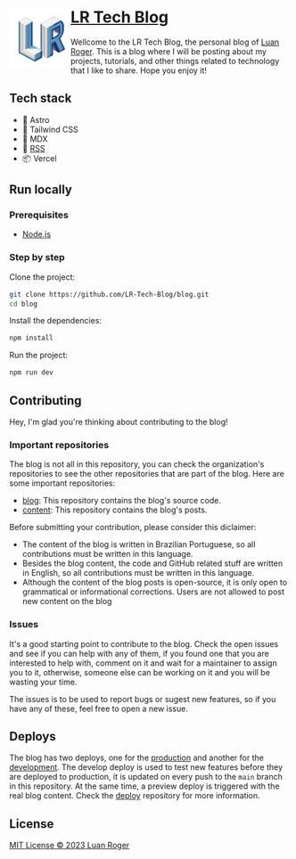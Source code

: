 <a href="https://lrtechblog.vercel.app">
    <img src="https://github.com/LR-Tech-Blog/blog/blob/main/src/images/lr_logo.png" align="left" height="110"/>
    <h1>LR Tech Blog</h1>
</a>

Wellcome to the LR Tech Blog, the personal blog of [Luan Roger](https://github.com/LuanRoger).
This is a blog where I will be posting about my projects, tutorials, and other things related to technology that I like to share. Hope you enjoy it!

## Tech stack

- 🚀 Astro
- 🎨 Tailwind CSS
- 📄 MDX
- 📡 [RSS](https://lrtechblog.vercel.app/rss.xml)
- 📦 Vercel

## Run locally

### Prerequisites

- [Node.js](https://nodejs.org)

### Step by step

Clone the project:

```bash
git clone https://github.com/LR-Tech-Blog/blog.git
cd blog
```

Install the dependencies:

```bash
npm install
```

Run the project:

```bash
npm run dev
```

## Contributing

Hey, I'm glad you're thinking about contributing to the blog! 

### Important repositories

The blog is not all in this repository, you can check the organization's repositories to see the other repositories that are part of the blog. Here are some important repositories:

- [blog](https://github.com/LR-Tech-Blog/blog): This repository contains the blog's source code.
- [content](https://github.com/LR-Tech-Blog/content): This repository contains the blog's posts.

Before submitting your contribution, please consider this diclaimer:

- The content of the blog is written in Brazilian Portuguese, so all contributions must be written in this language.
- Besides the blog content, the code and GitHub related stuff are written in English, so all contributions must be written in this language.
- Although the content of the blog posts is open-source, it is only open to grammatical or informational corrections. Users are not allowed to post new content on the blog

### Issues

It's a good starting point to contribute to the blog. Check the open issues and see if you can help with any of them, if you found one that you are interested to help with, comment on it and wait for a maintainer to assign you to it, otherwise, someone else can be working on it and you will be wasting your time.

The issues is to be used to report bugs or sugest new features, so if you have any of these, feel free to open a new issue.

## Deploys

The blog has two deploys, one for the [production](https://lrtechblog.vercel.app) and another for the [development](https://lrtechblog-dev.vercel.app). The develop deploy is used to test new features before they are deployed to production, it is updated on every push to the `main` branch in this repository. At the same time, a preview deploy is triggered with the real blog content. Check the [deploy](https://github.com/LR-Tech-Blog/deploy) repository for more information.

## License

[MIT License © 2023 Luan Roger](https://raw.githubusercontent.com/LR-Tech-Blog/blog/main/LICENSE)
